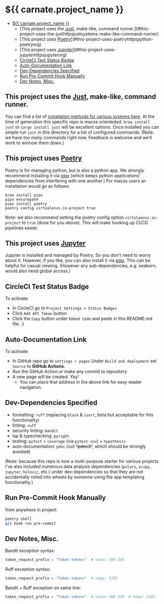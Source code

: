 # ${{ carnate.project_name }}

<!--toc:start-->

- [${{ carnate.project_name }}](#carnate-projectname)
  - [This project uses the [Just](https://just.systems/), make-like, command runner.](#this-project-uses-the-justhttpsjustsystems-make-like-command-runner)
  - [This project uses [Poetry](https://python-poetry.org/)](#this-project-uses-poetryhttpspython-poetryorg)
  - [This project uses [Jupyter](https://jupyter.org/)](#this-project-uses-jupyterhttpsjupyterorg)
  - [CircleCI Test Status Badge](#circleci-test-status-badge)
  - [Auto-Documentation Link](#auto-documentation-link)
  - [Dev-Dependencies Specified](#dev-dependencies-specified)
  - [Run Pre-Commit Hook Manually](#run-pre-commit-hook-manually)
  - [Dev Notes, Misc.](#dev-notes-misc)
  <!--toc:end-->

## This project uses the [Just](https://just.systems/), make-like, command runner.

You can find a list of [installation methods for various systems here](https://github.com/casey/just#packages).
At the time of generation this specific repo is macos orienteded. `brew install just` or `cargo install just` will be excellent options.
Once installed you can simple run `just` in this directory for a list of configured commands.
(Note: we have _too many_ commands right now. Feedback is welcome and we'll work to winnow them down.)

## This project uses [Poetry](https://python-poetry.org/)

Poetry is for managing python, but is also a python app. We _strongly_ recommend installing it via [pipx](https://pipx.pypa.io/stable/) (which keeps python _applications_' dependencies from interfering with one another.)
For macos users an installation would go as follows:

```shell
brew install pipx
pipx ensurepath
pipx install poetry
poetry config virtualenvs.in-project true
```

Note: we also recommend setting the poetry config option `virtulaenvs.in-project` to `true` (done for you above). This will make hooking up CI/CD pipelines easier.

## This project uses [Jupyter](https://jupyter.org/)

Jupyter is installed and managed by Poetry. So you don't need to worry about it. However, if you like, you can also install it via [pipx](https://pipx.pypa.io/stable/). This can be helpful for casual viewing. (However any sub-dependencies, e.g. seaborn, would also need global access.)

## CircleCI Test Status Badge

To activate:

- In CircleCI go to `Project Settings > Status Badges`
- Click `Add API Token` button
- Click the `Copy` button under `Embed Code` and paste in this README.md file. :)

## Auto-Documentation Link

To activate:

- In GitHub repo go to `settings > pages` Under `Build and deployment` set `Source` to **GitHub Actions**.
- Run the GitHub Action _or_ make any commit to repository
- A new page will be created. Yay!
  - You can place that address in the above link for easy reader navigation.

## Dev-Dependencies Specified

- formatting: `ruff` (replacing `black` & `isort`, beta but acceptable for this functionality)
- linting: `ruff`
- security linting: `bandit`
- lsp & typechecking: `pyright`
- testing: `pytest` + `coverage` (via `pytest-cov`) + `hypothesis`
- auto-documentation: `pdoc` (_not_ ~~"pdoc3"~~, which should be strongly avoided)

(Note: because this repo is now a multi-purpose starter for various projects I've also included numerous data analysis dependencies (`polars`, `scipy`, `jupyter`, `holoviz`, etc.) under dev-dependencies so that they are not accidentally rolled into wheels by someone using the app templating functionality.)

## Run Pre-Commit Hook Manually

from anywhere in project:

```zsh
poetry shell
git hook run pre-commit
```

## Dev Notes, Misc.

Bandit exception syntax:

```python
token_request_prefix = "Token token="  # nosec CWE-259
```

Ruff exception syntax:

```python
token_request_prefix = "Token token="  # noqa: S105
```

Bandit + Ruff exception on same line:

```python
token_request_prefix = "Token token="  # nosec CWE-259  # noqa: S105
```
